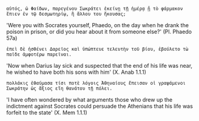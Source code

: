 ```
αὐτός, ὦ Φαίδων, παρεγένου Σωκράτει ἐκείνῃ τῇ ἡμέρᾳ ᾗ τὸ φάρμακον ἔπιεν ἐν τῷ δεσμωτηρίῳ, ἢ ἄλλου του ἤκουσας;
```
'Were you with Socrates yourself, Phaedo, on the day when he drank the poison in prison, or did you hear about it from someone else?' (Pl. Phaedo 57a)

```
ἐπεὶ δὲ ἠσθένει Δαρεῖος καὶ ὑπώπτευε τελευτὴν τοῦ βίου, ἐβούλετο τὼ παῖδε ἀμφοτέρω παρεῖναι. 
```
'Now when Darius lay sick and suspected that the end of his life was near, he wished to have both his sons with him' (X. Anab 1.1.1)

```
πολλάκις ἐθαύμασα τίσι ποτὲ λόγοις Ἀθηναίους ἔπεισαν οἱ γραψάμενοι Σωκράτην ὡς ἄξιος εἴη θανάτου τῇ πόλει.
```
'I have often wondered by what arguments those who drew up the indictment against Socrates could persuade the Athenians that his life was forfeit to the state' (X. Mem 1.1.1)
